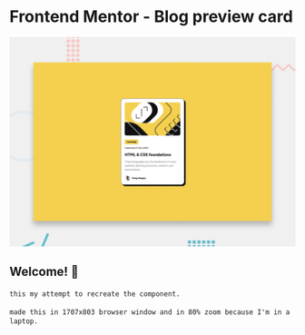 # Frontend Mentor - Blog preview card

![Design preview for the Blog preview card coding challenge](./design/desktop-preview.jpg)

## Welcome! 👋

    this my attempt to recreate the component.

    made this in 1707x803 browser window and in 80% zoom because I'm in a laptop.
